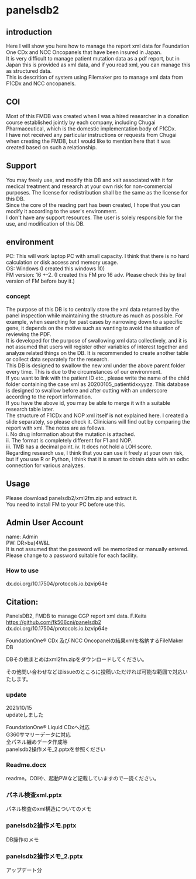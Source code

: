# panelsdb2


## introduction 
Here I will show you here how to manage the report xml data for Foundation One CDx and NCC Oncopanels that have been insured in Japan.  
It is very difficult to manage patient mutation data as a pdf report, but in Japan this is provided as xml data, and if you read xml, you can manage this as structured data.  
This is descrition of system using Filemaker pro to manage xml data from F1CDx and NCC oncopanels.  

## COI
Most of this FMDB was created when I was a hired researcher in a donation course established jointly by each company, including Chugai Pharmaceutical, which is the domestic implementation body of F1CDx.  
I have not received any particular instructions or requests from Chugai when creating the FMDB, but I would like to mention here that it was created based on such a relationship.  

## Support
You may freely use, and modify this DB and xslt associated with it for medical treatment and research at your own risk for non-commercial purposes. The license for redistribution shall be the same as the license for this DB.  
Since the core of the reading part has been created, I hope that you can modify it according to the user's environment.  
I don't have any support resources. The user is solely responsible for the use, and modification of this DB.  

## environment
PC: This will work laptop PC with small capacity. I think that there is no hard calculation or disk access and memory usage.  
OS: Windows (I created this windows 10)  
FM version: 16 +-2. (I created this FM pro 16 adv. Please check this by tiral version of FM before buy it.)  

### concept
The purpose of this DB is to centrally store the xml data returned by the panel inspection while maintaining the structure as much as possible. For example, when searching for past cases by narrowing down to a specific gene, it depends on the motive such as wanting to avoid the situation of reviewing the PDF.  
It is developed for the purpose of swallowing xml data collectively, and it is not assumed that users will register other variables of interest together and analyze related things on the DB. It is recommended to create another table or collect data separately for the research.  
This DB is designed to swallow the new xml under the above parent folder every time. This is due to the circumstances of our environment.  
If you want to link with the patient ID etc., please write the name of the child folder containing the case xml as 20200105_patientidxxyyzz. This database is designed to swallow before and after cutting with an underscore according to the report information.  
If you have the above id, you may be able to merge it with a suitable research table later.  
The structure of F1CDx and NOP xml itself is not explained here. I created a slide separately, so please check it. Clinicians will find out by comparing the report with xml. 
The notes are as follows.  
i.    No drug information about the mutation is attached.  
ii.    The format is completely different for F1 and NOP.  
iii.    TMB has a decimal point. 
iv.    It does not hold a LOH score.  
Regarding research use, I think that you can use it freely at your own risk, but if you use R or Python, I think that it is smart to obtain data with an odbc connection for various analyzes.  


## Usage
Please download panelsdb2/xml2fm.zip and extract it.  
You need to install FM to your PC before use this.  

## Admin User Account
name: Admin  
PW: DR>ba)4W&L  
It is not assumed that the password will be memorized or manually entered. Please change to a password suitable for each facility.

### How to use
dx.doi.org/10.17504/protocols.io.bzvip64e  

## Citation: 
PanelsDB2, FMDB to manage CGP report xml data. F.Keita  
https://github.com/fk506cni/panelsdb2  
dx.doi.org/10.17504/protocols.io.bzvip64e  

FoundationOne® CDx 及び NCC Oncopanelの結果xmlを格納するFileMaker DB

DBその他まとめはxml2fm.zipをダウンロードしてください。

その他問い合わせなどはissueのところに投稿いただければ可能な範囲で対応いたします。

### update
2021/10/15  
updateしました

FoundationOne® Liquid CDxへ対応  
G360サマリーデータに対応  
全パネル纏めデータ作成等  
panelsdb2操作メモ_2.pptxを参照ください  

### Readme.docx
readme。COIや、起動PWなど記載していますので一読ください。

### パネル検査xml.pptx
パネル検査のxml構造についてのメモ

### panelsdb2操作メモ.pptx
DB操作のメモ

### panelsdb2操作メモ_2.pptx
アップデート分
